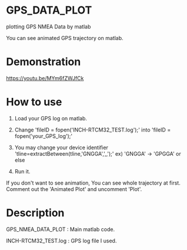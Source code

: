 # GPS_DATA_PLOT
plotting GPS NMEA Data by matlab

You can see animated GPS trajectory on matlab.

# Demonstration
https://youtu.be/MYm6fZWJfCk


# How to use

1. Load your GPS log on matlab.

2. Change 'fileID = fopen('INCH-RTCM32_TEST.log');' into 'fileID = fopen('your_GPS_log');'

3. You may change your device identifier 'tline=extractBetween(tline,'GNGGA',',,');' ex) 'GNGGA' -> 'GPGGA' or else

4. Run it.

If you don't want to see animation, You can see whole trajectory at first. Comment out the 'Animated Plot' and uncomment 'Plot'.

# Description
GPS_NMEA_DATA_PLOT : Main matlab code.

INCH-RTCM32_TEST.log : GPS log file I used.
